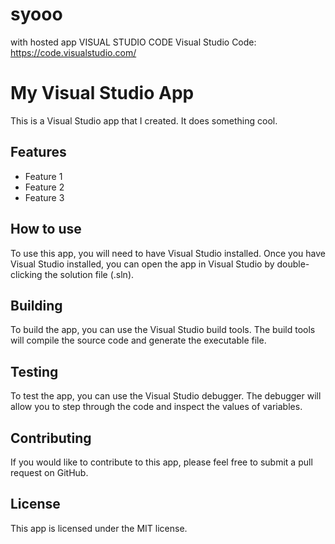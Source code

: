 # syooo
with hosted app VISUAL STUDIO CODE Visual Studio Code: https://code.visualstudio.com/
# My Visual Studio App

This is a Visual Studio app that I created. It does something cool.

## Features

* Feature 1
* Feature 2
* Feature 3

## How to use

To use this app, you will need to have Visual Studio installed. Once you have Visual Studio installed, you can open the app in Visual Studio by double-clicking the solution file (.sln).

## Building

To build the app, you can use the Visual Studio build tools. The build tools will compile the source code and generate the executable file.

## Testing

To test the app, you can use the Visual Studio debugger. The debugger will allow you to step through the code and inspect the values of variables.

## Contributing

If you would like to contribute to this app, please feel free to submit a pull request on GitHub.

## License

This app is licensed under the MIT license.
